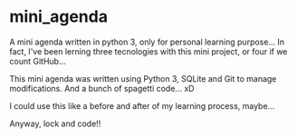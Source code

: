 # mini_agenda
A mini agenda written in python 3, only for personal learning purpose...
In fact, I've been lerning three tecnologies with this mini project, or four if we count GitHub...

This mini agenda was written using Python 3, SQLite and Git to manage modifications. And a bunch of spagetti code... xD

I could use this like a before and after of my learning process, maybe...

Anyway, lock and code!!
